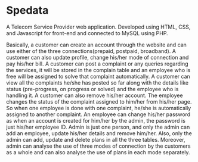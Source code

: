 # Spedata
A Telecom Service Provider web application.
Developed using HTML, CSS, and Javascript for front-end and connected to MySQL using PHP.

Basically, a customer can create an account through the website and can use either of the three connections(prepaid, postpaid, broadband). A customer can also update profile, change his/her mode of connection and pay his/her bill. A customer can post a complaint or any queries regarding the services, it will be stored in the complain table and an employee who is free will be assigned to solve that complaint automatically. A customer can view all the complaints he/she has posted so far along with the details like status (pre-progress, on progress or solved) and the employee who is handling it. A customer can also remove his/her account. The employee changes the status of the complaint assigned to him/her from his/her page. So when one employee is done with one complaint, he/she is automatically assigned to another complaint. An employee can change his/her password as when an account is created for him/her by the admin, the password is just his/her employee ID. Admin is just one person, and only the admin can add an employee, update his/her details and remove him/her. Also, only the admin can add, update and delete plans in all the three tables. Moreover, admin can analyse the use of three modes of connection by the customers as a whole and can also analyse the use of plans in each mode separately.

 
